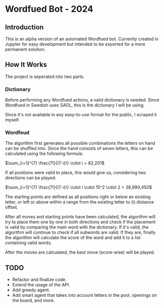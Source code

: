 # Wordfued Bot - 2024

## Introduction
This is an alpha version of an automated Wordfued bot. Currently created in Jupyter for easy development but intended to be exported for a more permanent solution.

## How It Works
The project is seperated into two parts.

### Dictionary
Before performing any Wordfued actions, a valid dictionary is needed. Since Wordfued in Swedish uses SAOL, this is the dictionary I will be using.

Since it's not available in any easy-to-use format for the public, I scraped it myself.

### Wordfeud
The algorithm first generates all possible combinations the letters on hand can be shuffled into. Since the hand consists of seven letters, this can be calculated using the following formula:

$\sum_{i=1}^{7} \frac{7!}{(7-i)!} \cdot i = 82,201$

If all positions were valid to place, this would give us, considering two directions can be played:

$\sum_{i=1}^{7} \frac{7!}{(7-i)!} \cdot i \cdot 15^2 \cdot 2 = 36,990,450$

The starting points are defined as all positions right or below an existing letter, or left or above within a range from the existing letter to \(i\) distance offset.

After all moves and starting points have been calculated, the algorithm will try to place them one by one in both directions and check if the placement is valid by comparing the main word with the dictionary. If it's valid, the algorithm will continue to check if all subwords are valid. If they are, finally the algorithm will calculate the score of the word and add it to a list containing valid words.

After the moves are calculated, the best move (score-wise) will be played.

## TODO
+ Refactor and finalize code.
+ Extend the usage of the API.
+ Add greedy agent.
+ Add smart agent that takes into account letters in the pool, openings on the board, and more.

